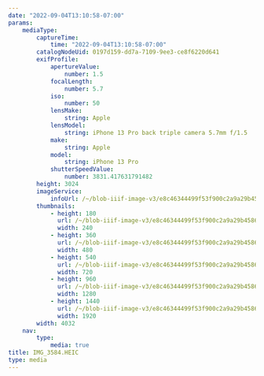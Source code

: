 ```yaml
---
date: "2022-09-04T13:10:58-07:00"
params:
    mediaType:
        captureTime:
            time: "2022-09-04T13:10:58-07:00"
        catalogNodeUid: 0197d159-dd7a-7109-9ee3-ce8f6220d641
        exifProfile:
            apertureValue:
                number: 1.5
            focalLength:
                number: 5.7
            iso:
                number: 50
            lensMake:
                string: Apple
            lensModel:
                string: iPhone 13 Pro back triple camera 5.7mm f/1.5
            make:
                string: Apple
            model:
                string: iPhone 13 Pro
            shutterSpeedValue:
                number: 3831.417631791482
        height: 3024
        imageService:
            infoUrl: /~/blob-iiif-image-v3/e8c46344499f53f900c2a9a29b4586b7fc86e17c638a4a785aaf5f64ed4b67d1/info.json
        thumbnails:
            - height: 180
              url: /~/blob-iiif-image-v3/e8c46344499f53f900c2a9a29b4586b7fc86e17c638a4a785aaf5f64ed4b67d1/full/240%2C180/0/default.jpg
              width: 240
            - height: 360
              url: /~/blob-iiif-image-v3/e8c46344499f53f900c2a9a29b4586b7fc86e17c638a4a785aaf5f64ed4b67d1/full/480%2C360/0/default.jpg
              width: 480
            - height: 540
              url: /~/blob-iiif-image-v3/e8c46344499f53f900c2a9a29b4586b7fc86e17c638a4a785aaf5f64ed4b67d1/full/720%2C540/0/default.jpg
              width: 720
            - height: 960
              url: /~/blob-iiif-image-v3/e8c46344499f53f900c2a9a29b4586b7fc86e17c638a4a785aaf5f64ed4b67d1/full/1280%2C960/0/default.jpg
              width: 1280
            - height: 1440
              url: /~/blob-iiif-image-v3/e8c46344499f53f900c2a9a29b4586b7fc86e17c638a4a785aaf5f64ed4b67d1/full/1920%2C1440/0/default.jpg
              width: 1920
        width: 4032
    nav:
        type:
            media: true
title: IMG_3584.HEIC
type: media
---
```

